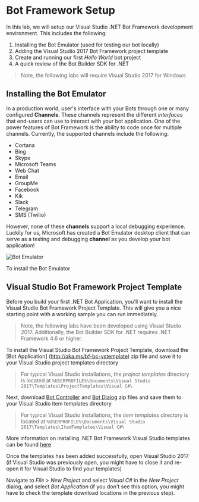 # Bot Framework Setup

In this lab, we will setup our Visual Studio .NET Bot Framework development environment.  This includes the following:

1.	Installing the Bot Emulator (used for testing our bot locally)
2.	Adding the Visual Studio 2017 Bot Framework project template
3.	Create and running our first *Hello World* bot project
4.	A quick review of the Bot Builder SDK for .NET

> Note, the following labs will require Visual Studio 2017 for Windows


## Installing the Bot Emulator
In a production world, user's interface with your Bots through one or many configured **Channels**.  These channels represent the different *interfaces* that end-users can use to interact with your bot application.  One of the power features of Bot Framework is the ability to code once for multiple channels.  Currently, the supported channels include the following:

*	Cortana
*	Bing
*	Skype
*	Microsoft Teams
*	Web Chat
*	Email
*	GroupMe
*	Facebook
*	Kik
*	Slack
*	Telegram
*	SMS (Twilio)

However, none of these **channels** support a local debugging experience.  Luckily for us, Microsoft has created a Bot Emulator desktop client that can serve as a testing and debugging **channel** as you develop your bot application!


![Bot Emulator](https://github.com/gtewksbury/Microsoft-Bot-Framework-HOL/blob/luis-readme/lab%201%20-%20Setup/images/bot-emulator.png)

To install the Bot Emulator 

## Visual Studio Bot Framework Project Template

Before you build your first .NET Bot Application, you'll want to install the Visual Studio Bot Framework Project Template.  This will give you a nice starting point with a working sample you can run immediately.

> Note, the following labs have been developed using Visual Studio 2017.  Additionally, the Bot Builder SDK for .NET requires .NET Framework 4.6 or higher.


To install the Visual Studio Bot Framework Project Template, download the [Bot Application] (http://aka.ms/bf-bc-vstemplate) zip file and save it to your Visual Studio project templates directory

> For typical Visual Studio installations, the *project templates* directory is located at ` %USERPROFILE%\Documents\Visual Studio 2017\Templates\ProjectTemplates\Visual C#\ `
 
Next, download [Bot Controller](http://aka.ms/bf-bc-vscontrollertemplate) and [Bot Dialog](http://aka.ms/bf-bc-vsdialogtemplate) zip files and save them to your Visual Studio item templates directory

> For typical Visual Studio installations, the *item templates* directory is located at ` %USERPROFILE%\Documents\Visual Studio 2017\Templates\ItemTemplates\Visual C#\ `

More information on installing .NET Bot Framework Visual Studio templates can be found [here](https://docs.microsoft.com/en-us/azure/bot-service/dotnet/bot-builder-dotnet-quickstart)

Once the templates has been added successfully, open Visual Studio 2017 (if Visual Studio was previously open, you might have to close it and re-open it for Visual Studio to find your templates)

Navigate to *File* > *New Project* and select *Visual C#* in the *New Project* dialog, and select *Bot Application* (if you don't see this option, you might have to check the template download locations in the previous step).



